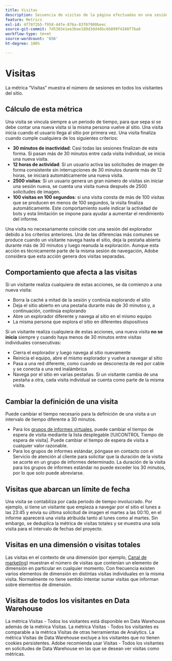 ```yaml
---
title: Visitas
description: Secuencia de visitas de la página efectuadas en una sesión.
feature: Metrics
exl-id: 4f78f2b5-f958-44fe-876a-83f07980beec
source-git-commit: 7d5383e1ee3bee189d3dd48bc6b899f4108f7ba8
workflow-type: tm+mt
source-wordcount: '656'
ht-degree: 100%

---
```


# Visitas

La métrica “Visitas” muestra el número de sesiones en todos los visitantes del sitio.

## Cálculo de esta métrica

Una visita se vincula siempre a un periodo de tiempo, para que sepa si se debe contar una nueva visita si la misma persona vuelve al sitio. Una visita inicia cuando el usuario llega al sitio por primera vez. Una visita finaliza cuando cumple cualquiera de los siguientes criterios:

* **30 minutos de inactividad**: Casi todas las sesiones finalizan de esta forma. Si pasan más de 30 minutos entre cada visita individual, se inicia una nueva visita.
* **12 horas de actividad**: Si un usuario activa las solicitudes de imagen de forma consistente sin interrupciones de 30 minutos durante más de 12 horas, se iniciará automáticamente una nueva visita.
* **2500 visitas**: Si un usuario genera un gran número de visitas sin iniciar una sesión nueva, se cuenta una visita nueva después de 2500 solicitudes de imagen.
* **100 visitas en 100 segundos**: si una visita consta de más de 100 visitas que se producen en menos de 100 segundos, la visita finaliza automáticamente. Este comportamiento suele indicar la actividad de bots y esta limitación se impone para ayudar a aumentar el rendimiento del informe.

Una visita no necesariamente coincide con una sesión del explorador debido a los criterios anteriores. Una de las diferencias más comunes se produce cuando un visitante navega hasta el sitio, deja la pestaña abierta durante más de 30 minutos y luego reanuda la exploración. Aunque esta acción es técnicamente parte de la misma sesión de navegación, Adobe considera que esta acción genera dos visitas separadas.

## Comportamiento que afecta a las visitas

Si un visitante realiza cualquiera de estas acciones, se da comienzo a una nueva visita:

* Borra la caché a mitad de la sesión y continúa explorando el sitio
* Deja el sitio abierto en una pestaña durante más de 30 minutos y, a continuación, continúa explorando
* Abre un explorador diferente y navega al sitio en el mismo equipo
* La misma persona que explora el sitio en diferentes dispositivos

Si un visitante realiza cualquiera de estas acciones, una nueva visita **no se inicia** siempre y cuando haya menos de 30 minutos entre visitas individuales consecutivas:

* Cierra el explorador y luego navega al sitio nuevamente
* Reinicia el equipo, abre el mismo explorador y vuelve a navegar al sitio
* Pasa a una red diferente, como cuando se desconecta de red por cable y se conecta a una red inalámbrica
* Navega por el sitio en varias pestañas. Si un visitante cambia de una pestaña a otra, cada visita individual se cuenta como parte de la misma visita.

## Cambiar la definición de una visita

Puede cambiar el tiempo necesario para la definición de una visita a un intervalo de tiempo diferente a 30 minutos.

* Para los [grupos de informes virtuales](../vrs/vrs-about.md), puede cambiar el tiempo de espera de visita mediante la lista desplegable [!UICONTROL Tiempo de espera de visita]. Puede cambiar el tiempo de espera de visita a cualquier valor razonable.
* Para los grupos de informes estándar, póngase en contacto con el Servicio de atención al cliente para solicitar que la duración de la visita se acorte en un grupo de informes determinado. La duración de la visita para los grupos de informes estándar no puede exceder los 30 minutos, por lo que solo puede abreviarse.

## Visitas que abarcan un límite de fecha

Una visita se contabiliza por cada periodo de tiempo involucrado. Por ejemplo, si tiene un visitante que empieza a navegar por el sitio el lunes a las 23:45 y envía su última solicitud de imagen el martes a las 00:10, en el informe aparecerá una visita atribuida tanto al lunes como al martes. Sin embargo, se deduplica la métrica de visitas totales y se muestra una sola visita para el intervalo de fechas del proyecto.

## Visitas en una dimensión o visitas totales

Las visitas en el contexto de una dimensión (por ejemplo, [Canal de marketing](../dimensions/marketing-channel.md)) muestran el número de visitas que contenían un elemento de dimensión en particular en cualquier momento. Con frecuencia existen varios elementos de dimensión en distintas visitas individuales en la misma visita. Normalmente no tiene sentido intentar sumar visitas que informan sobre elementos de dimensión.

## Visitas de todos los visitantes en Data Warehouse

La métrica Visitas - Todos los visitantes está disponible en Data Warehouse además de la métrica Visitas. La métrica Visitas - Todos los visitantes es comparable a la métrica Visitas de otras herramientas de Analytics. La métrica Visitas de Data Warehouse excluye a los visitantes que no tienen cookies persistentes. Adobe recomienda usar Visitas - Todos los visitantes en solicitudes de Data Warehouse en las que se desean ver visitas como métricas.
